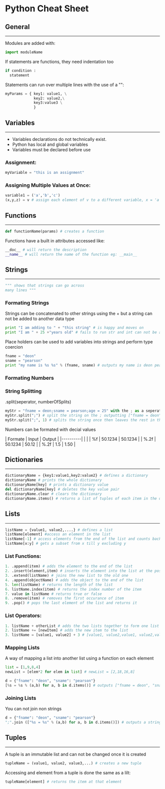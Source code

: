 # Python Cheat Sheet


## General
----
Modules are added with:
```python
import moduleName
```
If statements are functions, they need indentation too
```python
if condition :
  statement
```
Statements can run over multiple lines with the use of a "\":
```python
myParams = { key1: value1, \
             key2: value2,\
             key3:value3 \
             }
```
## Variables
----
+ Variables declarations do not technically exist.
+ Python has local and global variables
+ Variables must be declared before use

### Assignment:
```python
myVariable = "this is an assignment"
```
### Assigning Multiple Values at Once:
```python
variable1 = ('a','b','c')
(x,y,z) = v # assign each element of v to a different variable, x = 'a', y = 'b', z = 'c'

```

## Functions
----
```python
def functionName(params) # creates a function
```
Functions have a built in attributes accessed like:
```python
__doc__ # will return the description
__name__ # will return the name of the function eg: __main__
```

## Strings
----
```python
""" shows that strings can go across
many lines """
```
### Formating Strings
Strings can be concatenated to other strings using the + but a string can not be added to another data type
```python
print "I am adding to " + "this string" # is happy and moves on
print "I am " + 25 +"years old" # fails to run str and int can not be added together
```
Place holders can be used to add variables into strings and perform type coercion
```python
fname = "deon"
sname = "pearson"
print "my name is %s %s" % (fname, sname) # outputs my name is deon pearson
```
### Formating Numbers

### String Splitting
.split(seperator, numberOfSplits)

```python
myStr = "fname = deon;sname = pearson;age = 25" with the ; as a seperator
myStr.split(";") # split the string on the ; outputting ["fname = deon", "sname = pearson", "age = 25"]
myStr.split(";", 1) # splits the string once then leaves the rest in the second element outputting ["fname = deo", "sname = pearson;age = 25"]
```

Numbers can be formated with decial values

| Formate  | Input    | Output  |
|----------|          |         |
| %f       | 50.1234  | 50.1234 |
| %.2f     | 50.1234  | 50.12   |
| %.2f     | 1.5      | 1.50    |

## Dictionaries
----
```python
dictionaryName = {key1:value1,key2:value2} # defines a dictionary
dictionaryName # prints the whole dictionary
dictionaryName[key] # prints a dictionary value
del dictionaryName[key] # deletes the key value pair
dictionaryName.clear # clears the dictionary
dictionaryName.items() # returns a list of tuples of each item in the dictionary
```

## Lists
----
```python
listName = {value1, value2,....} # defines a list
listName[element] #access an element in the list
listName[-1] # access elements from the end of the list and counts back
listName[x:y] # gets a subset from x till y excluding y
```
### List Functions:
```python
1. .append(item) # adds the element to the end of the list
2. .insert(element,item) # inserts the element into the list at the position
3. .extend(listName) # joins the new list to the old one
4. .append(objectName) # adds the object to the end of the list
5. len(listName) # returns the length of the list
6. listName.index(item) # returns the index number of the item
7. value in listName # returns true or false
8. .remove(item) # removes the first occurance of item
9. .pop() # pops the last element of the list and returns it
```

### List Operators:
```python
1. listName + otherList # adds the two lists together to form one list
2. listName += [newItem] # adds the new item to the list
3. listName = [value1, value2] + 3 # [value1, value2,value1, value2,value1, value2]
```
### Mapping Lists
A way of mapping a list into another list using a function on each element
```python
list = [1,9,8,4]
newList = [elem*2 for elem in list] # newList = [2,18,16,8]

d = {"fname": "deon", "sname": "pearson"}
[%s = %s % (a,b) for a, b in d.items()] # outputs ["fname = deon", "sname = pearson"]
```

### Joining Lists
You can not join non strings
```python
d = {"fname": "deon", "sname": "pearson"}
";".join (["%s = %s" % (a,b) for a, b in d.items()]) # outputs a string of "fname = deon;sname = pearson" with the ; as a seperator
```
## Tuples
----
A tuple is an immutable list and can not be changed once it is created
```python
tupleName = (value1, value2, value3,...) # creates a new tuple
```
Accessing and element from a tuple is done the same as a lilt:
```python
tupleName[element] # returns the item at that element
```

